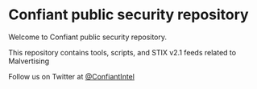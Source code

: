# Confiant public security repository

Welcome to Confiant public security repository. 

This repository contains tools, scripts, and STIX v2.1 feeds related to Malvertising

Follow us on Twitter at [@ConfiantIntel](https://twitter.com/ConfiantIntel)  
